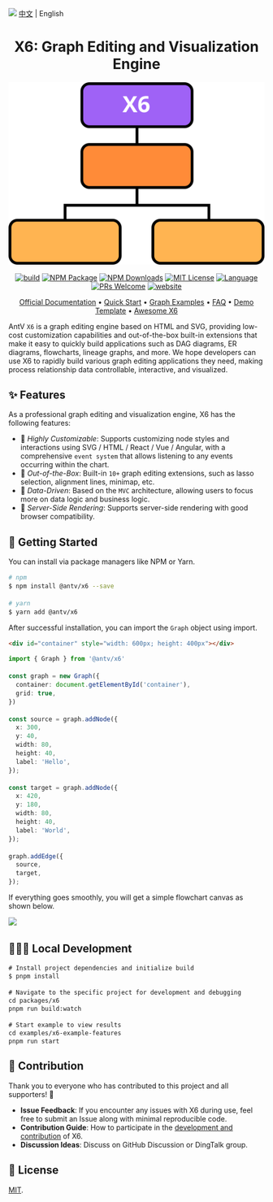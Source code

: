 <img src="https://gw.alipayobjects.com/zos/antfincdn/R8sN%24GNdh6/language.svg" width="18"> [中文](./README.md) | English

<h1 align="center">
  <b>X6: Graph Editing and Visualization Engine</b>
</h1>

<p align="center"><img alt="x6 flow" src="./flow.svg"></p>

<p align="center">
<a href="https://github.com/antvis/X6/actions/workflows/ci.yml"><img alt="build" src="https://img.shields.io/github/actions/workflow/status/antvis/x6/ci.yml?branch=master&style=for-the-badge&logo=github"></a>
<!-- <a href="https://app.codecov.io/gh/antvis/X6"><img alt="coverage" src="https://img.shields.io/codecov/c/gh/antvis/x6?logo=codecov&style=for-the-badge&token=15CO54WYUV"></a> -->
<a href="https://www.npmjs.com/package/@antv/x6"><img alt="NPM Package" src="https://img.shields.io/npm/v/@antv/x6.svg?logo=npm&style=for-the-badge"></a>
<a href="https://www.npmjs.com/package/@antv/x6"><img alt="NPM Downloads" src="https://img.shields.io/npm/dm/@antv/x6?logo=npm&style=for-the-badge"></a> <a href="/LICENSE"><img src="https://img.shields.io/github/license/antvis/x6?style=for-the-badge" alt="MIT License"></a>
<a href="https://www.typescriptlang.org"><img alt="Language" src="https://img.shields.io/badge/language-TypeScript-blue.svg?style=for-the-badge"></a>
<a href="https://github.com/antvis/x6/pulls"><img alt="PRs Welcome" src="https://img.shields.io/badge/PRs-Welcome-brightgreen.svg?style=for-the-badge"></a>
<a href="https://x6.antv.antgroup.com"><img alt="website" src="https://img.shields.io/static/v1?label=&labelColor=505050&message=website&color=0076D6&style=for-the-badge&logo=google-chrome&logoColor=f5f5f5"></a>
</p>

<p align="center">
  <a href="http://x6.antv.antgroup.com/tutorial/about">Official Documentation</a> •
  <a href="https://x6.antv.antgroup.com/tutorial/getting-started">Quick Start</a> •
  <a href="http://x6.antv.antgroup.com/examples">Graph Examples</a> •
  <a href="https://www.yuque.com/antv/x6/tox1ukbz5cw57qfy">FAQ</a> •
  <a href="https://codesandbox.io/s/mo-ban-55i8dp">Demo Template</a> •
  <a href="https://github.com/lloydzhou/awesome-x6">Awesome X6</a>
</p>

AntV `X6` is a graph editing engine based on HTML and SVG, providing low-cost customization capabilities and out-of-the-box built-in extensions that make it easy to quickly build applications such as DAG diagrams, ER diagrams, flowcharts, lineage graphs, and more. We hope developers can use X6 to rapidly build various graph editing applications they need, making process relationship data controllable, interactive, and visualized.

## ✨ Features

As a professional graph editing and visualization engine, X6 has the following features:

- 🌱 _Highly Customizable_: Supports customizing node styles and interactions using SVG / HTML / React / Vue / Angular, with a comprehensive `event system` that allows listening to any events occurring within the chart.
- 🚀 _Out-of-the-Box_: Built-in `10+` graph editing extensions, such as lasso selection, alignment lines, minimap, etc.
- 🧲 _Data-Driven_: Based on the `MVC` architecture, allowing users to focus more on data logic and business logic.
- 💯 _Server-Side Rendering_: Supports server-side rendering with good browser compatibility.

## 🔨 Getting Started

You can install via package managers like NPM or Yarn.

```bash
# npm
$ npm install @antv/x6 --save

# yarn
$ yarn add @antv/x6
```

After successful installation, you can import the `Graph` object using import.

```html
<div id="container" style="width: 600px; height: 400px"></div>
```

```ts
import { Graph } from '@antv/x6'

const graph = new Graph({
  container: document.getElementById('container'),
  grid: true,
})

const source = graph.addNode({
  x: 300,
  y: 40,
  width: 80,
  height: 40,
  label: 'Hello',
});

const target = graph.addNode({
  x: 420,
  y: 180,
  width: 80,
  height: 40,
  label: 'World',
});

graph.addEdge({
  source,
  target,
});
```

If everything goes smoothly, you will get a simple flowchart canvas as shown below.

<img src="https://mdn.alipayobjects.com/huamei_qa8qxu/afts/img/A*3rpsRLQl7dgAAAAAQyAAAAgAemJ7AQ/fmt.avif" height="300" />

## 🧑🏻‍💻 Local Development

```shell
# Install project dependencies and initialize build
$ pnpm install

# Navigate to the specific project for development and debugging
cd packages/x6
pnpm run build:watch

# Start example to view results
cd examples/x6-example-features
pnpm run start
```

## 📮 Contribution

Thank you to everyone who has contributed to this project and all supporters! 🙏

- **Issue Feedback**: If you encounter any issues with X6 during use, feel free to submit an Issue along with minimal reproducible code.
- **Contribution Guide**: How to participate in the [development and contribution](./CONTRIBUTING.md) of X6.
- **Discussion Ideas**: Discuss on GitHub Discussion or DingTalk group.

## 📄 License

[MIT](./LICENSE).
